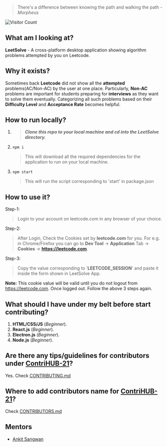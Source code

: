 > There's a difference between knowing the path and walking the path - *Morpheus*

![Visitor Count](https://profile-counter.glitch.me/ankitsangwan1999/count.svg)

## What am I looking at?
**LeetSolve** - A cross-platform desktop application showing algorithm problems attempted by you on Leetcode.

## Why it exists?
Sometimes back **Leetcode** did not show all the **attempted** problems(AC/Non-AC) by the user at one place. Particularly, **Non-AC** problems are important for students preparing for **interviews** as they want to solve them eventually. Categorizing all such problems based on their **Difficulty Level** and **Acceptance Rate** becomes helpful. 


## How to run locally?
1. > ***Clone this repo to your local machine and cd into the LeetSolve directory.***
2.     npm i
   > This will download all the required dependencies for the application to run on your local machine.
3.     npm start
   > This will run the script corresponding to 'start' in package.json

## How to use it?
Step-1:
> Login to your account on leetcode.com in any browser of your choice.

Step-2:
> After Login, Check the Cookies set by **leetcode.com** for you.
For e.g. in Chrome/Firefox you can go to **Dev Tool** -> **Application** Tab -> **Cookies** -> **https://leetcode.com**.

Step-3:
> Copy the value corresponding to '**LEETCODE_SESSION**' and paste it inside the form shown in LeetSolve App.

**Note:** This cookie value will be valid until you do not logout from https://leetcode.com. Once logged out. Follow the above 3 steps again.

## What should I have under my belt before start contributing?
1. **HTML/CSS/JS** (*Beginner*).
2. **React.js** (*Beginner*).
3. **Electron.js** (*Beginner*).
4. **Node.js** (*Beginner*).

## Are there any tips/guidelines for contributors under [ContriHUB-21](http://contrihub21.herokuapp.com/)?
Yes. Check [CONTRIBUTING.md](CONTRIBUTING.md)

## Where to add contributors name for [ContriHUB-21](http://contrihub21.herokuapp.com/)?
Check [CONTRIBUTORS.md](CONTRIBUTORS.md)

## Mentors
* [Ankit Sangwan](https://github.com/ankitsangwan1999)

